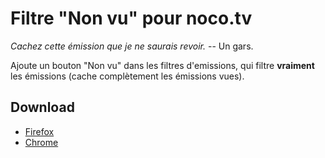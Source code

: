 # Filtre "Non vu" pour noco.tv

*Cachez cette émission que je ne saurais revoir.* -- Un gars.

Ajoute un bouton "Non vu" dans les filtres d'emissions, qui filtre **vraiment**
les émissions (cache complètement les émissions vues).

## Download

* [Firefox](https://github.com/Mayeu/noco-non-vu/releases/download/0.2.0/noco-non-vu.xpi)
* [Chrome](https://github.com/Mayeu/noco-non-vu/releases/download/0.2.0/noco-non-vu.crx)

